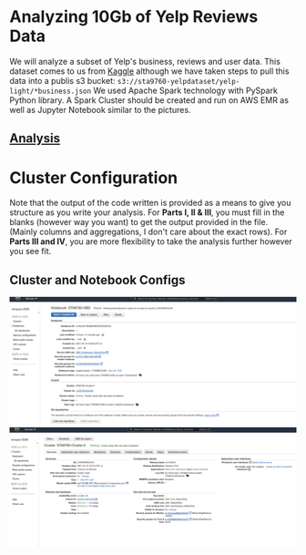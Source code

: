 # Analyzing 10Gb of Yelp Reviews Data

We will analyze a subset of Yelp's business, reviews and user data. This dataset comes to us from [Kaggle](https://www.kaggle.com/yelp-dataset/yelp-dataset) although we have taken steps to pull this data into a publis s3 bucket: `s3://sta9760-yelpdataset/yelp-light/*business.json`
We used Apache Spark technology with PySpark Python library. A Spark Cluster should be created and run on AWS EMR as well as Jupyter Notebook similar to the pictures.

## [Analysis](https://github.com/mottaquikarim/STA9760_Project2_Yelp_Data_Analysis/blob/master/Analysis.ipynb)

# Cluster Configuration

Note that the output of the code written is provided as a means to give you structure as you write your analysis. For **Parts I, II & III**, you must fill in the blanks (however way you want) to get the output provided in the file. (Mainly columns and aggregations, I don't care about the exact rows). For **Parts III and IV**, you are more flexibility to take the analysis further however you see fit.

## Cluster and Notebook Configs

![notebook](assets/notebook.png)
![cluster](assets/cluster.png)
